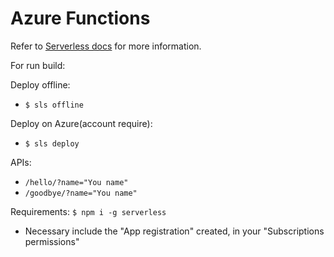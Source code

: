 # Azure Functions

Refer to [Serverless docs](https://serverless.com/framework/docs/providers/azure/guide/intro/) for more information.

For run build:

Deploy offline:
* <code>$ sls offline</code>

Deploy on Azure(account require):
* <code>$ sls deploy</code>


APIs:
* <code>/hello/?name="You name"</code>
* <code>/goodbye/?name="You name"</code>


Requirements:
<code>$ npm i -g serverless</code>

* Necessary include the "App registration" created, in your "Subscriptions permissions" 
